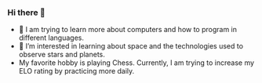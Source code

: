 ### Hi there 👋
- 🔭 I am trying to learn more about computers and how to program in different languages.
- 🌱 I’m interested in learning about space and the technologies used to observe stars and planets.
- My favorite hobby is playing Chess. Currently, I am trying to increase my ELO rating by practicing more daily.
<!--
**HetP23/HetP23** is a ✨ _special_ ✨ repository because its `README.md` (this file) appears on your GitHub profile.

Here are some ideas to get you started:

- 🔭 I am trying to learn more about computers and how to program in different languages.
- 🌱 I’m interested in learning about space and the technologies used to observe stars and planets.
- My favorite hobby is playing Chess. Currently, I am trying to increase my ELO rating by practicing more daily.
-->
